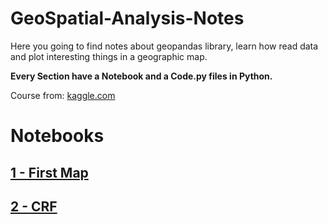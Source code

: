 # **GeoSpatial-Analysis-Notes**

Here you going to find notes about geopandas library, learn how read data and plot interesting things in a geographic map.

**Every Section have a Notebook and a Code.py files in Python.**

Course from: [kaggle.com](https://www.kaggle.com/code/alexisbcook/your-first-map/tutorial)

# **Notebooks**

## [1 - First Map](https://github.com/MiguelAngel-ht/GeoSpatial-Analysis-Notes/blob/main/01-First-Map/Notebook.ipynb)
## [2 - CRF](https://github.com/MiguelAngel-ht/GeoSpatial-Analysis-Notes/blob/main/02-Coordinate-Reference-Systems/Notebook.ipynb)
